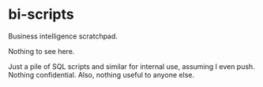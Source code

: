 # bi-scripts
Business intelligence scratchpad.

Nothing to see here.

Just a pile of SQL scripts and similar for internal use, assuming I even push. Nothing confidential. Also, nothing useful to anyone else.

